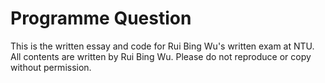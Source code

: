 #  Programme Question
This is the written essay and code for Rui Bing Wu's written exam at NTU. All contents are written by Rui Bing Wu. Please do not reproduce or copy without permission.
